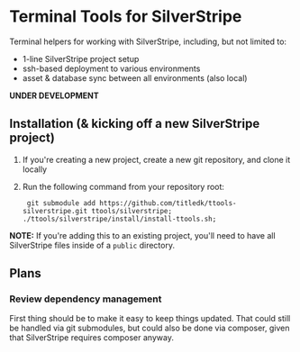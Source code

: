 # Terminal Tools for SilverStripe

Terminal helpers for working with SilverStripe, including, but not limited to:

* 1-line SilverStripe project setup
* ssh-based deployment to various environments
* asset & database sync between all environments (also local)


**UNDER DEVELOPMENT**

## Installation (& kicking off a new SilverStripe project)

1. If you're creating a new project, create a new git repository, and clone it locally
2. Run the following command from your repository root:

		git submodule add https://github.com/titledk/ttools-silverstripe.git ttools/silverstripe; ./ttools/silverstripe/install/install-ttools.sh;


**NOTE:** If you're adding this to an existing project, you'll need to have all SilverStripe files inside of a `public` directory.





## Plans


### Review dependency management

First thing should be to make it easy to keep things updated.
That could still be handled via git submodules, but could
also be done via composer, given that SilverStripe requires
composer anyway.

